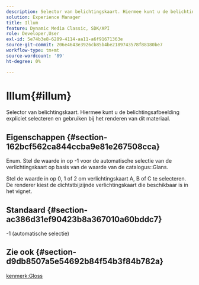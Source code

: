 ```yaml
---
description: Selector van belichtingskaart. Hiermee kunt u de belichtingsafbeelding expliciet selecteren en gebruiken bij het renderen van dit materiaal.
solution: Experience Manager
title: Illum
feature: Dynamic Media Classic, SDK/API
role: Developer,User
exl-id: 5e74b3e8-6289-4114-aa11-a6f91671363e
source-git-commit: 206e4643e3926cb85b4be2189743578f88180be7
workflow-type: tm+mt
source-wordcount: '89'
ht-degree: 0%

---
```


# Illum{#illum}

Selector van belichtingskaart. Hiermee kunt u de belichtingsafbeelding expliciet selecteren en gebruiken bij het renderen van dit materiaal.

## Eigenschappen {#section-162bcf562ca844ccba9e81e267508cca}

Enum. Stel de waarde in op -1 voor de automatische selectie van de verlichtingskaart op basis van de waarde van de catalogus::Glans.

Stel de waarde in op 0, 1 of 2 om verlichtingskaart A, B of C te selecteren. De renderer kiest de dichtstbijzijnde verlichtingskaart die beschikbaar is in het vignet.

## Standaard {#section-ac386d31ef90423b8a367010a60bddc7}

-1 (automatische selectie)

## Zie ook {#section-d9db8507a5e54692b84f54b3f84b782a}

[kenmerk:Gloss](../../../../../ir-api/material-cat/image-rendering-api-ref/c-ir-material-catalog/c-ir-material-data-reference/r-ir-cat-gloss.md#reference-5277f62a67e2408ab94699aa712f1eeb)
